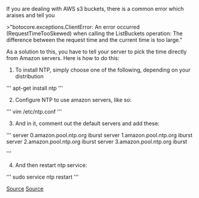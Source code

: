<p>If you are dealing with AWS s3 buckets, there is a common error which araises and tell you </p>
>"botocore.exceptions.ClientError: An error occurred (RequestTimeTooSkewed) when calling the ListBuckets operation: The difference between the request time and the current time is too large."

<p>As a solution to this, you have to tell your server to pick the time directly from Amazon servers. Here is how to do this:</p>

1. To install NTP, simply choose one of the following, depending on your distribution

''' 
apt-get install ntp
'''

2. Configure NTP to use amazon servers, like so:

'''
vim /etc/ntp.conf
'''

3. And in it, comment out the default servers and add these:

'''
server 0.amazon.pool.ntp.org iburst
server 1.amazon.pool.ntp.org iburst
server 2.amazon.pool.ntp.org iburst
server 3.amazon.pool.ntp.org iburst

'''
 
4. And then restart ntp service:

'''
sudo service ntp restart
'''

[Source](https://www.allcloud.io/how-to/how-to-fix-amazon-s3-requesttimetooskewed/)
[Source](https://www.digitalocean.com/community/tutorials/how-to-set-up-time-synchronization-on-ubuntu-12-04)

